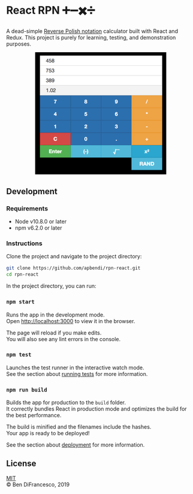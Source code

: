 # React RPN ➕➖✖️➗

A dead-simple [Reverse Polish notation](https://en.wikipedia.org/wiki/Reverse_Polish_notation) calculator built with React and Redux. This project is purely for learning, testing, and demonstration purposes.

<p align="center">
<img src="./screenshot.png" width="350" />
</p>


## Development

### Requirements 

* Node v10.8.0 or later
* npm v6.2.0 or later

### Instructions

Clone the project and navigate to the project directory:

```bash
git clone https://github.com/apbendi/rpn-react.git
cd rpn-react
```

In the project directory, you can run:

### `npm start`

Runs the app in the development mode.<br>
Open [http://localhost:3000](http://localhost:3000) to view it in the browser.

The page will reload if you make edits.<br>
You will also see any lint errors in the console.

### `npm test`

Launches the test runner in the interactive watch mode.<br>
See the section about [running tests](https://facebook.github.io/create-react-app/docs/running-tests) for more information.

### `npm run build`

Builds the app for production to the `build` folder.<br>
It correctly bundles React in production mode and optimizes the build for the best performance.

The build is minified and the filenames include the hashes.<br>
Your app is ready to be deployed!

See the section about [deployment](https://facebook.github.io/create-react-app/docs/deployment) for more information.

## License

[MIT](./LICENSE.txt)<br/>
© Ben DiFrancesco, 2019
